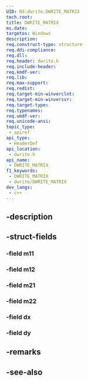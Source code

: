 ```yaml
---
UID: NS:dwrite.DWRITE_MATRIX
tech.root: 
title: DWRITE_MATRIX
ms.date: 
targetos: Windows
description: 
req.construct-type: structure
req.ddi-compliance: 
req.dll: 
req.header: dwrite.h
req.include-header: 
req.kmdf-ver: 
req.lib: 
req.max-support: 
req.redist: 
req.target-min-winverclnt: 
req.target-min-winversvr: 
req.target-type: 
req.typenames: 
req.umdf-ver: 
req.unicode-ansi: 
topic_type:
 - apiref
api_type:
 - HeaderDef
api_location:
 - dwrite.h
api_name:
 - DWRITE_MATRIX
f1_keywords:
 - DWRITE_MATRIX
 - dwrite/DWRITE_MATRIX
dev_langs:
 - c++
---
```


## -description

## -struct-fields

### -field m11

### -field m12

### -field m21

### -field m22

### -field dx

### -field dy

## -remarks

## -see-also

